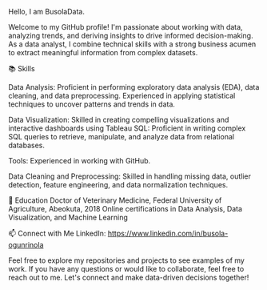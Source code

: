 Hello, I am BusolaData.

Welcome to my GitHub profile! I'm passionate about working with data, analyzing trends, and deriving insights to drive informed decision-making. As a data analyst, I combine technical skills with a strong business acumen to extract meaningful information from complex datasets.

📚 Skills

Data Analysis: Proficient in performing exploratory data analysis (EDA), data cleaning, and data preprocessing. Experienced in applying statistical techniques to uncover patterns and trends in data.

Data Visualization: Skilled in creating compelling visualizations and interactive dashboards using Tableau
SQL: Proficient in writing complex SQL queries to retrieve, manipulate, and analyze data from relational databases.

Tools: Experienced in working with GitHub.

Data Cleaning and Preprocessing: Skilled in handling missing data, outlier detection, feature engineering, and data normalization techniques.


🌱 Education
Doctor of Veterinary Medicine, Federal University of Agriculture, Abeokuta, 2018
Online certifications in Data Analysis, Data Visualization, and Machine Learning


📫 Connect with Me
LinkedIn: https://www.linkedin.com/in/busola-ogunrinola

Feel free to explore my repositories and projects to see examples of my work. If you have any questions or would like to collaborate, feel free to reach out to me. Let's connect and make data-driven decisions together!
